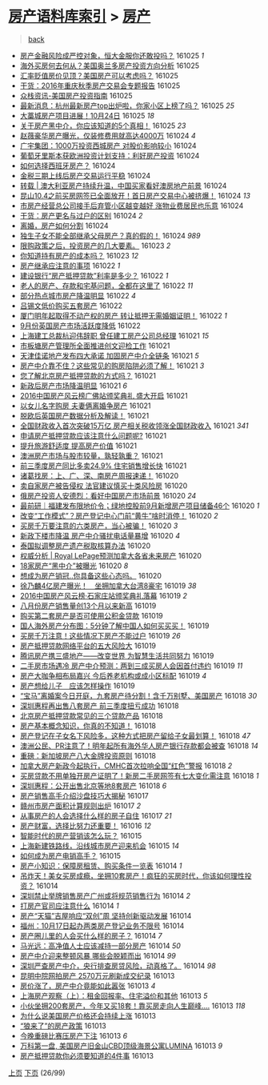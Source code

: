 [房产语料库索引](../../README.md)  > [房产](房产.md)
====
> [back](../README.md)

- [房产金融风险成严控对象，恒大金服你还敢投吗？](http://jkwz.applinzi.com/ittc/6893037581586924548.html#%E6%88%BF%E4%BA%A7%E9%87%91%E8%9E%8D%E9%A3%8E%E9%99%A9%E6%88%90%E4%B8%A5%E6%8E%A7%E5%AF%B9%E8%B1%A1%EF%BC%8C%E6%81%92%E5%A4%A7%E9%87%91%E6%9C%8D%E4%BD%A0%E8%BF%98%E6%95%A2%E6%8A%95%E5%90%97%EF%BC%9F) 161025 *1* 
- [海外买房何去何从？美国奥兰多房产投资方向分析](http://jkwz.applinzi.com/ittc/6892991470406992900.html#%E6%B5%B7%E5%A4%96%E4%B9%B0%E6%88%BF%E4%BD%95%E5%8E%BB%E4%BD%95%E4%BB%8E%EF%BC%9F%E7%BE%8E%E5%9B%BD%E5%A5%A5%E5%85%B0%E5%A4%9A%E6%88%BF%E4%BA%A7%E6%8A%95%E8%B5%84%E6%96%B9%E5%90%91%E5%88%86%E6%9E%90) 161025  
- [汇率贬值房价见顶？美国房产可以考虑吗？](http://jkwz.applinzi.com/ittc/6892970395451261956.html#%E6%B1%87%E7%8E%87%E8%B4%AC%E5%80%BC%E6%88%BF%E4%BB%B7%E8%A7%81%E9%A1%B6%EF%BC%9F%E7%BE%8E%E5%9B%BD%E6%88%BF%E4%BA%A7%E5%8F%AF%E4%BB%A5%E8%80%83%E8%99%91%E5%90%97%EF%BC%9F) 161025  
- [干货：2016年重庆秋季房产交易会专题报告](http://jkwz.applinzi.com/ittc/6892967023524447236.html#%E5%B9%B2%E8%B4%A7%EF%BC%9A2016%E5%B9%B4%E9%87%8D%E5%BA%86%E7%A7%8B%E5%AD%A3%E6%88%BF%E4%BA%A7%E4%BA%A4%E6%98%93%E4%BC%9A%E4%B8%93%E9%A2%98%E6%8A%A5%E5%91%8A) 161025  
- [众栈资讯-美国房产投资指南](http://jkwz.applinzi.com/ittc/6892933480136049669.html#%E4%BC%97%E6%A0%88%E8%B5%84%E8%AE%AF-%E7%BE%8E%E5%9B%BD%E6%88%BF%E4%BA%A7%E6%8A%95%E8%B5%84%E6%8C%87%E5%8D%97) 161025  
- [最新消息：杭州最新房产top出炉啦，你家小区上榜了吗？](http://jkwz.applinzi.com/ittc/6892881886191289348.html#%E6%9C%80%E6%96%B0%E6%B6%88%E6%81%AF%EF%BC%9A%E6%9D%AD%E5%B7%9E%E6%9C%80%E6%96%B0%E6%88%BF%E4%BA%A7top%E5%87%BA%E7%82%89%E5%95%A6%EF%BC%8C%E4%BD%A0%E5%AE%B6%E5%B0%8F%E5%8C%BA%E4%B8%8A%E6%A6%9C%E4%BA%86%E5%90%97%EF%BC%9F) 161025 *25* 
- [大藁城房产项目进展！10月24日](http://jkwz.applinzi.com/ittc/6892870090499818500.html#%E5%A4%A7%E8%97%81%E5%9F%8E%E6%88%BF%E4%BA%A7%E9%A1%B9%E7%9B%AE%E8%BF%9B%E5%B1%95%EF%BC%8110%E6%9C%8824%E6%97%A5) 161025 *18* 
- [关于房产黑中介，你应该知道的5个真相！](http://jkwz.applinzi.com/ittc/6892841950213833733.html#%E5%85%B3%E4%BA%8E%E6%88%BF%E4%BA%A7%E9%BB%91%E4%B8%AD%E4%BB%8B%EF%BC%8C%E4%BD%A0%E5%BA%94%E8%AF%A5%E7%9F%A5%E9%81%93%E7%9A%845%E4%B8%AA%E7%9C%9F%E7%9B%B8%EF%BC%81) 161025 *23* 
- [赵薇豪华房产曝光，仅装修费用就高达4000万](http://jkwz.applinzi.com/ittc/6892703158349857796.html#%E8%B5%B5%E8%96%87%E8%B1%AA%E5%8D%8E%E6%88%BF%E4%BA%A7%E6%9B%9D%E5%85%89%EF%BC%8C%E4%BB%85%E8%A3%85%E4%BF%AE%E8%B4%B9%E7%94%A8%E5%B0%B1%E9%AB%98%E8%BE%BE4000%E4%B8%87) 161024 *4* 
- [广宇集团：1000万投资西城房产 对股价影响较小](http://jkwz.applinzi.com/ittc/6892623120141124612.html#%E5%B9%BF%E5%AE%87%E9%9B%86%E5%9B%A2%EF%BC%9A1000%E4%B8%87%E6%8A%95%E8%B5%84%E8%A5%BF%E5%9F%8E%E6%88%BF%E4%BA%A7+%E5%AF%B9%E8%82%A1%E4%BB%B7%E5%BD%B1%E5%93%8D%E8%BE%83%E5%B0%8F) 161024  
- [葡萄牙里斯本获欧洲投资计划支持：利好房产投资](http://jkwz.applinzi.com/ittc/6892610369180156932.html#%E8%91%A1%E8%90%84%E7%89%99%E9%87%8C%E6%96%AF%E6%9C%AC%E8%8E%B7%E6%AC%A7%E6%B4%B2%E6%8A%95%E8%B5%84%E8%AE%A1%E5%88%92%E6%94%AF%E6%8C%81%EF%BC%9A%E5%88%A9%E5%A5%BD%E6%88%BF%E4%BA%A7%E6%8A%95%E8%B5%84) 161024  
- [如何选择西班牙房产？](http://jkwz.applinzi.com/ittc/6892608875500405765.html#%E5%A6%82%E4%BD%95%E9%80%89%E6%8B%A9%E8%A5%BF%E7%8F%AD%E7%89%99%E6%88%BF%E4%BA%A7%EF%BC%9F) 161024  
- [金税三期上线后房产交易运行平稳](http://jkwz.applinzi.com/ittc/6892599630826570757.html#%E9%87%91%E7%A8%8E%E4%B8%89%E6%9C%9F%E4%B8%8A%E7%BA%BF%E5%90%8E%E6%88%BF%E4%BA%A7%E4%BA%A4%E6%98%93%E8%BF%90%E8%A1%8C%E5%B9%B3%E7%A8%B3) 161024  
- [转载 | 澳大利亚房产持续升温，中国买家看好澳房地产前景](http://jkwz.applinzi.com/ittc/6892581612381799429.html#%E8%BD%AC%E8%BD%BD+%7C+%E6%BE%B3%E5%A4%A7%E5%88%A9%E4%BA%9A%E6%88%BF%E4%BA%A7%E6%8C%81%E7%BB%AD%E5%8D%87%E6%B8%A9%EF%BC%8C%E4%B8%AD%E5%9B%BD%E4%B9%B0%E5%AE%B6%E7%9C%8B%E5%A5%BD%E6%BE%B3%E6%88%BF%E5%9C%B0%E4%BA%A7%E5%89%8D%E6%99%AF) 161024  
- [昆山10.4之前买房网签已全面放开！首日房产交易中心被挤爆！](http://jkwz.applinzi.com/ittc/6892554267151303684.html#%E6%98%86%E5%B1%B110.4%E4%B9%8B%E5%89%8D%E4%B9%B0%E6%88%BF%E7%BD%91%E7%AD%BE%E5%B7%B2%E5%85%A8%E9%9D%A2%E6%94%BE%E5%BC%80%EF%BC%81%E9%A6%96%E6%97%A5%E6%88%BF%E4%BA%A7%E4%BA%A4%E6%98%93%E4%B8%AD%E5%BF%83%E8%A2%AB%E6%8C%A4%E7%88%86%EF%BC%81) 161024 *13* 
- [市房产经营总公司接手后弃管小区越变越好 涨物业费居民也乐意](http://jkwz.applinzi.com/ittc/6892551663943943172.html#%E5%B8%82%E6%88%BF%E4%BA%A7%E7%BB%8F%E8%90%A5%E6%80%BB%E5%85%AC%E5%8F%B8%E6%8E%A5%E6%89%8B%E5%90%8E%E5%BC%83%E7%AE%A1%E5%B0%8F%E5%8C%BA%E8%B6%8A%E5%8F%98%E8%B6%8A%E5%A5%BD+%E6%B6%A8%E7%89%A9%E4%B8%9A%E8%B4%B9%E5%B1%85%E6%B0%91%E4%B9%9F%E4%B9%90%E6%84%8F) 161024  
- [干货：房产更名与过户的区别](http://jkwz.applinzi.com/ittc/6892538451378832388.html#%E5%B9%B2%E8%B4%A7%EF%BC%9A%E6%88%BF%E4%BA%A7%E6%9B%B4%E5%90%8D%E4%B8%8E%E8%BF%87%E6%88%B7%E7%9A%84%E5%8C%BA%E5%88%AB) 161024 *2* 
- [离婚，房产如何分割](http://jkwz.applinzi.com/ittc/6892535670853075972.html#%E7%A6%BB%E5%A9%9A%EF%BC%8C%E6%88%BF%E4%BA%A7%E5%A6%82%E4%BD%95%E5%88%86%E5%89%B2) 161024  
- [独生子女不能全部继承父母房产？真的假的！](http://jkwz.applinzi.com/ittc/6892488191138857988.html#%E7%8B%AC%E7%94%9F%E5%AD%90%E5%A5%B3%E4%B8%8D%E8%83%BD%E5%85%A8%E9%83%A8%E7%BB%A7%E6%89%BF%E7%88%B6%E6%AF%8D%E6%88%BF%E4%BA%A7%EF%BC%9F%E7%9C%9F%E7%9A%84%E5%81%87%E7%9A%84%EF%BC%81) 161024 *989* 
- [限购政策之后，投资房产的几大要素。](http://jkwz.applinzi.com/ittc/6892207640054072325.html#%E9%99%90%E8%B4%AD%E6%94%BF%E7%AD%96%E4%B9%8B%E5%90%8E%EF%BC%8C%E6%8A%95%E8%B5%84%E6%88%BF%E4%BA%A7%E7%9A%84%E5%87%A0%E5%A4%A7%E8%A6%81%E7%B4%A0%E3%80%82) 161023 *2* 
- [你知道持有房产的成本吗？](http://jkwz.applinzi.com/ittc/6892103414795731973.html#%E4%BD%A0%E7%9F%A5%E9%81%93%E6%8C%81%E6%9C%89%E6%88%BF%E4%BA%A7%E7%9A%84%E6%88%90%E6%9C%AC%E5%90%97%EF%BC%9F) 161023 *12* 
- [房产继承应注意的事项](http://jkwz.applinzi.com/ittc/6891956415849055237.html#%E6%88%BF%E4%BA%A7%E7%BB%A7%E6%89%BF%E5%BA%94%E6%B3%A8%E6%84%8F%E7%9A%84%E4%BA%8B%E9%A1%B9) 161022 *1* 
- [建设银行“房产抵押贷款”利率是多少？](http://jkwz.applinzi.com/ittc/6891837239968924677.html#%E5%BB%BA%E8%AE%BE%E9%93%B6%E8%A1%8C%E2%80%9C%E6%88%BF%E4%BA%A7%E6%8A%B5%E6%8A%BC%E8%B4%B7%E6%AC%BE%E2%80%9D%E5%88%A9%E7%8E%87%E6%98%AF%E5%A4%9A%E5%B0%91%EF%BC%9F) 161022 *1* 
- [老人的房产、存款和宅基问题，全都在这里了](http://jkwz.applinzi.com/ittc/6891832144527098885.html#%E8%80%81%E4%BA%BA%E7%9A%84%E6%88%BF%E4%BA%A7%E3%80%81%E5%AD%98%E6%AC%BE%E5%92%8C%E5%AE%85%E5%9F%BA%E9%97%AE%E9%A2%98%EF%BC%8C%E5%85%A8%E9%83%BD%E5%9C%A8%E8%BF%99%E9%87%8C%E4%BA%86) 161022 *11* 
- [部分热点城市房产降温明显](http://jkwz.applinzi.com/ittc/6891748612022731780.html#%E9%83%A8%E5%88%86%E7%83%AD%E7%82%B9%E5%9F%8E%E5%B8%82%E6%88%BF%E4%BA%A7%E9%99%8D%E6%B8%A9%E6%98%8E%E6%98%BE) 161022 *4* 
- [吕锡文低价购买五套房产](http://jkwz.applinzi.com/ittc/6891746315892950020.html#%E5%90%95%E9%94%A1%E6%96%87%E4%BD%8E%E4%BB%B7%E8%B4%AD%E4%B9%B0%E4%BA%94%E5%A5%97%E6%88%BF%E4%BA%A7) 161022  
- [厦门明年起取得不动产权的房产  转让抵押无需婚姻证明！](http://jkwz.applinzi.com/ittc/6891740412095497220.html#%E5%8E%A6%E9%97%A8%E6%98%8E%E5%B9%B4%E8%B5%B7%E5%8F%96%E5%BE%97%E4%B8%8D%E5%8A%A8%E4%BA%A7%E6%9D%83%E7%9A%84%E6%88%BF%E4%BA%A7++%E8%BD%AC%E8%AE%A9%E6%8A%B5%E6%8A%BC%E6%97%A0%E9%9C%80%E5%A9%9A%E5%A7%BB%E8%AF%81%E6%98%8E%EF%BC%81) 161022 *1* 
- [9月份英国房产市场活跃度降低](http://jkwz.applinzi.com/ittc/6891600139344413701.html#9%E6%9C%88%E4%BB%BD%E8%8B%B1%E5%9B%BD%E6%88%BF%E4%BA%A7%E5%B8%82%E5%9C%BA%E6%B4%BB%E8%B7%83%E5%BA%A6%E9%99%8D%E4%BD%8E) 161022  
- [上海建工总裁杭迎伟辞职 曾任建工房产公司总经理](http://jkwz.applinzi.com/ittc/6891586554778092549.html#%E4%B8%8A%E6%B5%B7%E5%BB%BA%E5%B7%A5%E6%80%BB%E8%A3%81%E6%9D%AD%E8%BF%8E%E4%BC%9F%E8%BE%9E%E8%81%8C+%E6%9B%BE%E4%BB%BB%E5%BB%BA%E5%B7%A5%E6%88%BF%E4%BA%A7%E5%85%AC%E5%8F%B8%E6%80%BB%E7%BB%8F%E7%90%86) 161021 *15* 
- [市板塘房产管理所全面推进创文迎检工作](http://jkwz.applinzi.com/ittc/6891527698358207492.html#%E5%B8%82%E6%9D%BF%E5%A1%98%E6%88%BF%E4%BA%A7%E7%AE%A1%E7%90%86%E6%89%80%E5%85%A8%E9%9D%A2%E6%8E%A8%E8%BF%9B%E5%88%9B%E6%96%87%E8%BF%8E%E6%A3%80%E5%B7%A5%E4%BD%9C) 161021  
- [天津佳诺地产发布四大承诺 加固房产中介全链条](http://jkwz.applinzi.com/ittc/6891502169995346949.html#%E5%A4%A9%E6%B4%A5%E4%BD%B3%E8%AF%BA%E5%9C%B0%E4%BA%A7%E5%8F%91%E5%B8%83%E5%9B%9B%E5%A4%A7%E6%89%BF%E8%AF%BA+%E5%8A%A0%E5%9B%BA%E6%88%BF%E4%BA%A7%E4%B8%AD%E4%BB%8B%E5%85%A8%E9%93%BE%E6%9D%A1) 161021 *5* 
- [房产中介靠不住？这些常见的购房陷阱必须了解！](http://jkwz.applinzi.com/ittc/6891469806632436740.html#%E6%88%BF%E4%BA%A7%E4%B8%AD%E4%BB%8B%E9%9D%A0%E4%B8%8D%E4%BD%8F%EF%BC%9F%E8%BF%99%E4%BA%9B%E5%B8%B8%E8%A7%81%E7%9A%84%E8%B4%AD%E6%88%BF%E9%99%B7%E9%98%B1%E5%BF%85%E9%A1%BB%E4%BA%86%E8%A7%A3%EF%BC%81) 161021 *3* 
- [您了解北京房产抵押贷款的方式吗？](http://jkwz.applinzi.com/ittc/6891484589905675269.html#%E6%82%A8%E4%BA%86%E8%A7%A3%E5%8C%97%E4%BA%AC%E6%88%BF%E4%BA%A7%E6%8A%B5%E6%8A%BC%E8%B4%B7%E6%AC%BE%E7%9A%84%E6%96%B9%E5%BC%8F%E5%90%97%EF%BC%9F) 161021  
- [新政后房产市场降温明显](http://jkwz.applinzi.com/ittc/6891463731589940229.html#%E6%96%B0%E6%94%BF%E5%90%8E%E6%88%BF%E4%BA%A7%E5%B8%82%E5%9C%BA%E9%99%8D%E6%B8%A9%E6%98%8E%E6%98%BE) 161021 *6* 
- [2016中国房产风云榜广佛站颁奖典礼 盛大开启](http://jkwz.applinzi.com/ittc/6891465380689609732.html#2016%E4%B8%AD%E5%9B%BD%E6%88%BF%E4%BA%A7%E9%A3%8E%E4%BA%91%E6%A6%9C%E5%B9%BF%E4%BD%9B%E7%AB%99%E9%A2%81%E5%A5%96%E5%85%B8%E7%A4%BC+%E7%9B%9B%E5%A4%A7%E5%BC%80%E5%90%AF) 161021  
- [以女儿名字购房 夫妻俩离婚争房产](http://jkwz.applinzi.com/ittc/6891223808538575877.html#%E4%BB%A5%E5%A5%B3%E5%84%BF%E5%90%8D%E5%AD%97%E8%B4%AD%E6%88%BF+%E5%A4%AB%E5%A6%BB%E4%BF%A9%E7%A6%BB%E5%A9%9A%E4%BA%89%E6%88%BF%E4%BA%A7) 161021  
- [脱欧后英国房产数据分析及解读！](http://jkwz.applinzi.com/ittc/6891459266895938565.html#%E8%84%B1%E6%AC%A7%E5%90%8E%E8%8B%B1%E5%9B%BD%E6%88%BF%E4%BA%A7%E6%95%B0%E6%8D%AE%E5%88%86%E6%9E%90%E5%8F%8A%E8%A7%A3%E8%AF%BB%EF%BC%81) 161021  
- [全国财政收入首次突破15万亿 房产相关税收领涨全国财政收入](http://jkwz.applinzi.com/ittc/6891453526881862660.html#%E5%85%A8%E5%9B%BD%E8%B4%A2%E6%94%BF%E6%94%B6%E5%85%A5%E9%A6%96%E6%AC%A1%E7%AA%81%E7%A0%B415%E4%B8%87%E4%BA%BF+%E6%88%BF%E4%BA%A7%E7%9B%B8%E5%85%B3%E7%A8%8E%E6%94%B6%E9%A2%86%E6%B6%A8%E5%85%A8%E5%9B%BD%E8%B4%A2%E6%94%BF%E6%94%B6%E5%85%A5) 161021 *341* 
- [申请房产抵押贷款应该注意什么问题呢?](http://jkwz.applinzi.com/ittc/6891448143568176133.html#%E7%94%B3%E8%AF%B7%E6%88%BF%E4%BA%A7%E6%8A%B5%E6%8A%BC%E8%B4%B7%E6%AC%BE%E5%BA%94%E8%AF%A5%E6%B3%A8%E6%84%8F%E4%BB%80%E4%B9%88%E9%97%AE%E9%A2%98%E5%91%A2%3F) 161021  
- [提升旅游舒适度 提高房产价值](http://jkwz.applinzi.com/ittc/6891446733493502981.html#%E6%8F%90%E5%8D%87%E6%97%85%E6%B8%B8%E8%88%92%E9%80%82%E5%BA%A6+%E6%8F%90%E9%AB%98%E6%88%BF%E4%BA%A7%E4%BB%B7%E5%80%BC) 161021  
- [澳洲房产市场与股市较量，孰轻孰重？](http://jkwz.applinzi.com/ittc/6891412640152159237.html#%E6%BE%B3%E6%B4%B2%E6%88%BF%E4%BA%A7%E5%B8%82%E5%9C%BA%E4%B8%8E%E8%82%A1%E5%B8%82%E8%BE%83%E9%87%8F%EF%BC%8C%E5%AD%B0%E8%BD%BB%E5%AD%B0%E9%87%8D%EF%BC%9F) 161021  
- [前三季度房产同比多卖24.9% 住宅销售增长快](http://jkwz.applinzi.com/ittc/6891354242035483652.html#%E5%89%8D%E4%B8%89%E5%AD%A3%E5%BA%A6%E6%88%BF%E4%BA%A7%E5%90%8C%E6%AF%94%E5%A4%9A%E5%8D%9624.9%25+%E4%BD%8F%E5%AE%85%E9%94%80%E5%94%AE%E5%A2%9E%E9%95%BF%E5%BF%AB) 161021  
- [诸葛找房：上、广、深、南房产周报速递！](http://jkwz.applinzi.com/ittc/6891192771150349316.html#%E8%AF%B8%E8%91%9B%E6%89%BE%E6%88%BF%EF%BC%9A%E4%B8%8A%E3%80%81%E5%B9%BF%E3%80%81%E6%B7%B1%E3%80%81%E5%8D%97%E6%88%BF%E4%BA%A7%E5%91%A8%E6%8A%A5%E9%80%9F%E9%80%92%EF%BC%81) 161020  
- [卖自家房产被告侵权 法官建议慎买十类风险房](http://jkwz.applinzi.com/ittc/6891189804754011140.html#%E5%8D%96%E8%87%AA%E5%AE%B6%E6%88%BF%E4%BA%A7%E8%A2%AB%E5%91%8A%E4%BE%B5%E6%9D%83+%E6%B3%95%E5%AE%98%E5%BB%BA%E8%AE%AE%E6%85%8E%E4%B9%B0%E5%8D%81%E7%B1%BB%E9%A3%8E%E9%99%A9%E6%88%BF) 161020  
- [俄房产投资人安德烈：看好中国房产市场前景](http://jkwz.applinzi.com/ittc/6891160421435704324.html#%E4%BF%84%E6%88%BF%E4%BA%A7%E6%8A%95%E8%B5%84%E4%BA%BA%E5%AE%89%E5%BE%B7%E7%83%88%EF%BC%9A%E7%9C%8B%E5%A5%BD%E4%B8%AD%E5%9B%BD%E6%88%BF%E4%BA%A7%E5%B8%82%E5%9C%BA%E5%89%8D%E6%99%AF) 161020 *24* 
- [最前研｜福建发布限地价令；绿地控股前9月新增房产项目储备46个](http://jkwz.applinzi.com/ittc/6891132810772874244.html#%E6%9C%80%E5%89%8D%E7%A0%94%EF%BD%9C%E7%A6%8F%E5%BB%BA%E5%8F%91%E5%B8%83%E9%99%90%E5%9C%B0%E4%BB%B7%E4%BB%A4%EF%BC%9B%E7%BB%BF%E5%9C%B0%E6%8E%A7%E8%82%A1%E5%89%8D9%E6%9C%88%E6%96%B0%E5%A2%9E%E6%88%BF%E4%BA%A7%E9%A1%B9%E7%9B%AE%E5%82%A8%E5%A4%8746%E4%B8%AA) 161020 *1* 
- [改变“工作模式”？房产登记中心门前“黄牛”啥时消停！](http://jkwz.applinzi.com/ittc/6891132730938491909.html#%E6%94%B9%E5%8F%98%E2%80%9C%E5%B7%A5%E4%BD%9C%E6%A8%A1%E5%BC%8F%E2%80%9D%EF%BC%9F%E6%88%BF%E4%BA%A7%E7%99%BB%E8%AE%B0%E4%B8%AD%E5%BF%83%E9%97%A8%E5%89%8D%E2%80%9C%E9%BB%84%E7%89%9B%E2%80%9D%E5%95%A5%E6%97%B6%E6%B6%88%E5%81%9C%EF%BC%81) 161020 *2* 
- [买房千万要注意的六类房产，当心被骗！](http://jkwz.applinzi.com/ittc/6891079267521135620.html#%E4%B9%B0%E6%88%BF%E5%8D%83%E4%B8%87%E8%A6%81%E6%B3%A8%E6%84%8F%E7%9A%84%E5%85%AD%E7%B1%BB%E6%88%BF%E4%BA%A7%EF%BC%8C%E5%BD%93%E5%BF%83%E8%A2%AB%E9%AA%97%EF%BC%81) 161020 *3* 
- [新政下楼市降温 房产中介骚扰电话量暴增](http://jkwz.applinzi.com/ittc/6891061853756589061.html#%E6%96%B0%E6%94%BF%E4%B8%8B%E6%A5%BC%E5%B8%82%E9%99%8D%E6%B8%A9+%E6%88%BF%E4%BA%A7%E4%B8%AD%E4%BB%8B%E9%AA%9A%E6%89%B0%E7%94%B5%E8%AF%9D%E9%87%8F%E6%9A%B4%E5%A2%9E) 161020 *4* 
- [泰国拟调整房产遗产税取核算办法](http://jkwz.applinzi.com/ittc/6891045582868579332.html#%E6%B3%B0%E5%9B%BD%E6%8B%9F%E8%B0%83%E6%95%B4%E6%88%BF%E4%BA%A7%E9%81%97%E4%BA%A7%E7%A8%8E%E5%8F%96%E6%A0%B8%E7%AE%97%E5%8A%9E%E6%B3%95) 161020  
- [权威分析 | Royal LePage预测加拿大各省未来房产](http://jkwz.applinzi.com/ittc/6890726615104881669.html#%E6%9D%83%E5%A8%81%E5%88%86%E6%9E%90+%7C+Royal+LePage%E9%A2%84%E6%B5%8B%E5%8A%A0%E6%8B%BF%E5%A4%A7%E5%90%84%E7%9C%81%E6%9C%AA%E6%9D%A5%E6%88%BF%E4%BA%A7) 161020  
- [18家房产“黑中介”被曝光](http://jkwz.applinzi.com/ittc/6890984514074969092.html#18%E5%AE%B6%E6%88%BF%E4%BA%A7%E2%80%9C%E9%BB%91%E4%B8%AD%E4%BB%8B%E2%80%9D%E8%A2%AB%E6%9B%9D%E5%85%89) 161020 *8* 
- [想成为房产销冠..你具备这些心态吗。](http://jkwz.applinzi.com/ittc/6890983166478648324.html#%E6%83%B3%E6%88%90%E4%B8%BA%E6%88%BF%E4%BA%A7%E9%94%80%E5%86%A0..%E4%BD%A0%E5%85%B7%E5%A4%87%E8%BF%99%E4%BA%9B%E5%BF%83%E6%80%81%E5%90%97%E3%80%82) 161020  
- [徐乃麟4亿房产曝光！　坐拥加拿大台湾8豪宅](http://jkwz.applinzi.com/ittc/6890838748614362117.html#%E5%BE%90%E4%B9%83%E9%BA%9F4%E4%BA%BF%E6%88%BF%E4%BA%A7%E6%9B%9D%E5%85%89%EF%BC%81%E3%80%80%E5%9D%90%E6%8B%A5%E5%8A%A0%E6%8B%BF%E5%A4%A7%E5%8F%B0%E6%B9%BE8%E8%B1%AA%E5%AE%85) 161019 *38* 
- [2016中国房产风云榜·石家庄站颁奖典礼落幕](http://jkwz.applinzi.com/ittc/6890825450011493380.html#2016%E4%B8%AD%E5%9B%BD%E6%88%BF%E4%BA%A7%E9%A3%8E%E4%BA%91%E6%A6%9C%C2%B7%E7%9F%B3%E5%AE%B6%E5%BA%84%E7%AB%99%E9%A2%81%E5%A5%96%E5%85%B8%E7%A4%BC%E8%90%BD%E5%B9%95) 161019 *2* 
- [八月份房产销售量创13个月以来新高](http://jkwz.applinzi.com/ittc/6890790013771449348.html#%E5%85%AB%E6%9C%88%E4%BB%BD%E6%88%BF%E4%BA%A7%E9%94%80%E5%94%AE%E9%87%8F%E5%88%9B13%E4%B8%AA%E6%9C%88%E4%BB%A5%E6%9D%A5%E6%96%B0%E9%AB%98) 161019  
- [购买第二套房产是否可使用公积金贷款](http://jkwz.applinzi.com/ittc/6890713764923442180.html#%E8%B4%AD%E4%B9%B0%E7%AC%AC%E4%BA%8C%E5%A5%97%E6%88%BF%E4%BA%A7%E6%98%AF%E5%90%A6%E5%8F%AF%E4%BD%BF%E7%94%A8%E5%85%AC%E7%A7%AF%E9%87%91%E8%B4%B7%E6%AC%BE) 161019  
- [国人海外房产分布图：5分钟了解中国人如何买买买！](http://jkwz.applinzi.com/ittc/6890756451001172996.html#%E5%9B%BD%E4%BA%BA%E6%B5%B7%E5%A4%96%E6%88%BF%E4%BA%A7%E5%88%86%E5%B8%83%E5%9B%BE%EF%BC%9A5%E5%88%86%E9%92%9F%E4%BA%86%E8%A7%A3%E4%B8%AD%E5%9B%BD%E4%BA%BA%E5%A6%82%E4%BD%95%E4%B9%B0%E4%B9%B0%E4%B9%B0%EF%BC%81) 161019  
- [买房千万注意！这些情况下房产不能过户](http://jkwz.applinzi.com/ittc/6890749679565800452.html#%E4%B9%B0%E6%88%BF%E5%8D%83%E4%B8%87%E6%B3%A8%E6%84%8F%EF%BC%81%E8%BF%99%E4%BA%9B%E6%83%85%E5%86%B5%E4%B8%8B%E6%88%BF%E4%BA%A7%E4%B8%8D%E8%83%BD%E8%BF%87%E6%88%B7) 161019 *26* 
- [房产抵押贷款网络平台的五大风险大](http://jkwz.applinzi.com/ittc/6890745391762375684.html#%E6%88%BF%E4%BA%A7%E6%8A%B5%E6%8A%BC%E8%B4%B7%E6%AC%BE%E7%BD%91%E7%BB%9C%E5%B9%B3%E5%8F%B0%E7%9A%84%E4%BA%94%E5%A4%A7%E9%A3%8E%E9%99%A9%E5%A4%A7) 161019  
- [腾讯房产携三盛地产——改变世界 为智慧生活共同努力](http://jkwz.applinzi.com/ittc/6890715640138040325.html#%E8%85%BE%E8%AE%AF%E6%88%BF%E4%BA%A7%E6%90%BA%E4%B8%89%E7%9B%9B%E5%9C%B0%E4%BA%A7%E2%80%94%E2%80%94%E6%94%B9%E5%8F%98%E4%B8%96%E7%95%8C+%E4%B8%BA%E6%99%BA%E6%85%A7%E7%94%9F%E6%B4%BB%E5%85%B1%E5%90%8C%E5%8A%AA%E5%8A%9B) 161019  
- [二手房市场遇冷 房产中介预测：两到三成买房人会因首付违约](http://jkwz.applinzi.com/ittc/6890650194512708613.html#%E4%BA%8C%E6%89%8B%E6%88%BF%E5%B8%82%E5%9C%BA%E9%81%87%E5%86%B7+%E6%88%BF%E4%BA%A7%E4%B8%AD%E4%BB%8B%E9%A2%84%E6%B5%8B%EF%BC%9A%E4%B8%A4%E5%88%B0%E4%B8%89%E6%88%90%E4%B9%B0%E6%88%BF%E4%BA%BA%E4%BC%9A%E5%9B%A0%E9%A6%96%E4%BB%98%E8%BF%9D%E7%BA%A6) 161019 *11* 
- [房产大咖争相布局嘉兴 今后养老机构或成小区标配](http://jkwz.applinzi.com/ittc/6890630829813793796.html#%E6%88%BF%E4%BA%A7%E5%A4%A7%E5%92%96%E4%BA%89%E7%9B%B8%E5%B8%83%E5%B1%80%E5%98%89%E5%85%B4+%E4%BB%8A%E5%90%8E%E5%85%BB%E8%80%81%E6%9C%BA%E6%9E%84%E6%88%96%E6%88%90%E5%B0%8F%E5%8C%BA%E6%A0%87%E9%85%8D) 161019 *4* 
- [房产想给儿子　应该怎样操作](http://jkwz.applinzi.com/ittc/6890618667733091333.html#%E6%88%BF%E4%BA%A7%E6%83%B3%E7%BB%99%E5%84%BF%E5%AD%90%E3%80%80%E5%BA%94%E8%AF%A5%E6%80%8E%E6%A0%B7%E6%93%8D%E4%BD%9C) 161019  
- [“宝马”离婚案今日开庭，九套房产待分割！含千万别墅、美国房产](http://jkwz.applinzi.com/ittc/6890399964928148485.html#%E2%80%9C%E5%AE%9D%E9%A9%AC%E2%80%9D%E7%A6%BB%E5%A9%9A%E6%A1%88%E4%BB%8A%E6%97%A5%E5%BC%80%E5%BA%AD%EF%BC%8C%E4%B9%9D%E5%A5%97%E6%88%BF%E4%BA%A7%E5%BE%85%E5%88%86%E5%89%B2%EF%BC%81%E5%90%AB%E5%8D%83%E4%B8%87%E5%88%AB%E5%A2%85%E3%80%81%E7%BE%8E%E5%9B%BD%E6%88%BF%E4%BA%A7) 161018 *30* 
- [深圳惠程再出售八套房产 前三季度扭亏成功](http://jkwz.applinzi.com/ittc/6890386510930510852.html#%E6%B7%B1%E5%9C%B3%E6%83%A0%E7%A8%8B%E5%86%8D%E5%87%BA%E5%94%AE%E5%85%AB%E5%A5%97%E6%88%BF%E4%BA%A7+%E5%89%8D%E4%B8%89%E5%AD%A3%E5%BA%A6%E6%89%AD%E4%BA%8F%E6%88%90%E5%8A%9F) 161018  
- [北京房产抵押贷款常见的三个贷款产品](http://jkwz.applinzi.com/ittc/6890371708464137220.html#%E5%8C%97%E4%BA%AC%E6%88%BF%E4%BA%A7%E6%8A%B5%E6%8A%BC%E8%B4%B7%E6%AC%BE%E5%B8%B8%E8%A7%81%E7%9A%84%E4%B8%89%E4%B8%AA%E8%B4%B7%E6%AC%BE%E4%BA%A7%E5%93%81) 161018  
- [房产基本概念知识，你真的不知道！](http://jkwz.applinzi.com/ittc/6890359531418158085.html#%E6%88%BF%E4%BA%A7%E5%9F%BA%E6%9C%AC%E6%A6%82%E5%BF%B5%E7%9F%A5%E8%AF%86%EF%BC%8C%E4%BD%A0%E7%9C%9F%E7%9A%84%E4%B8%8D%E7%9F%A5%E9%81%93%EF%BC%81) 161018  
- [房产登记在子女名下风险多，这种方式把房产留给子女最划算！](http://jkwz.applinzi.com/ittc/6890349841254712324.html#%E6%88%BF%E4%BA%A7%E7%99%BB%E8%AE%B0%E5%9C%A8%E5%AD%90%E5%A5%B3%E5%90%8D%E4%B8%8B%E9%A3%8E%E9%99%A9%E5%A4%9A%EF%BC%8C%E8%BF%99%E7%A7%8D%E6%96%B9%E5%BC%8F%E6%8A%8A%E6%88%BF%E4%BA%A7%E7%95%99%E7%BB%99%E5%AD%90%E5%A5%B3%E6%9C%80%E5%88%92%E7%AE%97%EF%BC%81) 161018 *47* 
- [澳洲公民、PR注意了！明年起所有海外华人房产银行存款都会被查](http://jkwz.applinzi.com/ittc/6890322489145558020.html#%E6%BE%B3%E6%B4%B2%E5%85%AC%E6%B0%91%E3%80%81PR%E6%B3%A8%E6%84%8F%E4%BA%86%EF%BC%81%E6%98%8E%E5%B9%B4%E8%B5%B7%E6%89%80%E6%9C%89%E6%B5%B7%E5%A4%96%E5%8D%8E%E4%BA%BA%E6%88%BF%E4%BA%A7%E9%93%B6%E8%A1%8C%E5%AD%98%E6%AC%BE%E9%83%BD%E4%BC%9A%E8%A2%AB%E6%9F%A5) 161018 *14* 
- [重磅：新加坡房产八大金牌投资原则](http://jkwz.applinzi.com/ittc/6890305660876489733.html#%E9%87%8D%E7%A3%85%EF%BC%9A%E6%96%B0%E5%8A%A0%E5%9D%A1%E6%88%BF%E4%BA%A7%E5%85%AB%E5%A4%A7%E9%87%91%E7%89%8C%E6%8A%95%E8%B5%84%E5%8E%9F%E5%88%99) 161018  
- [加拿大房产新政今起执行，CMHC首次拉响全国“红色”警报](http://jkwz.applinzi.com/ittc/6890267755957191685.html#%E5%8A%A0%E6%8B%BF%E5%A4%A7%E6%88%BF%E4%BA%A7%E6%96%B0%E6%94%BF%E4%BB%8A%E8%B5%B7%E6%89%A7%E8%A1%8C%EF%BC%8CCMHC%E9%A6%96%E6%AC%A1%E6%8B%89%E5%93%8D%E5%85%A8%E5%9B%BD%E2%80%9C%E7%BA%A2%E8%89%B2%E2%80%9D%E8%AD%A6%E6%8A%A5) 161018 *2* 
- [买房贷款不用单独开房产证明了！新房二手房网签有七大变化需注意](http://jkwz.applinzi.com/ittc/6890239289912198149.html#%E4%B9%B0%E6%88%BF%E8%B4%B7%E6%AC%BE%E4%B8%8D%E7%94%A8%E5%8D%95%E7%8B%AC%E5%BC%80%E6%88%BF%E4%BA%A7%E8%AF%81%E6%98%8E%E4%BA%86%EF%BC%81%E6%96%B0%E6%88%BF%E4%BA%8C%E6%89%8B%E6%88%BF%E7%BD%91%E7%AD%BE%E6%9C%89%E4%B8%83%E5%A4%A7%E5%8F%98%E5%8C%96%E9%9C%80%E6%B3%A8%E6%84%8F) 161018 *1* 
- [深圳惠程：公开出售北京等地8套房产](http://jkwz.applinzi.com/ittc/6890197746044109829.html#%E6%B7%B1%E5%9C%B3%E6%83%A0%E7%A8%8B%EF%BC%9A%E5%85%AC%E5%BC%80%E5%87%BA%E5%94%AE%E5%8C%97%E4%BA%AC%E7%AD%89%E5%9C%B08%E5%A5%97%E6%88%BF%E4%BA%A7) 161018 *6* 
- [房产销售高手介绍沙盘技巧大揭秘](http://jkwz.applinzi.com/ittc/6890107301259641860.html#%E6%88%BF%E4%BA%A7%E9%94%80%E5%94%AE%E9%AB%98%E6%89%8B%E4%BB%8B%E7%BB%8D%E6%B2%99%E7%9B%98%E6%8A%80%E5%B7%A7%E5%A4%A7%E6%8F%AD%E7%A7%98) 161017  
- [赣州市房产面积计算规则出炉](http://jkwz.applinzi.com/ittc/6890010297250612228.html#%E8%B5%A3%E5%B7%9E%E5%B8%82%E6%88%BF%E4%BA%A7%E9%9D%A2%E7%A7%AF%E8%AE%A1%E7%AE%97%E8%A7%84%E5%88%99%E5%87%BA%E7%82%89) 161017 *2* 
- [从事房产的人会选择什么样的房子自住](http://jkwz.applinzi.com/ittc/6889973224300872709.html#%E4%BB%8E%E4%BA%8B%E6%88%BF%E4%BA%A7%E7%9A%84%E4%BA%BA%E4%BC%9A%E9%80%89%E6%8B%A9%E4%BB%80%E4%B9%88%E6%A0%B7%E7%9A%84%E6%88%BF%E5%AD%90%E8%87%AA%E4%BD%8F) 161017 *21* 
- [房产财富，选择比努力还重要！](http://jkwz.applinzi.com/ittc/6889501730269561861.html#%E6%88%BF%E4%BA%A7%E8%B4%A2%E5%AF%8C%EF%BC%8C%E9%80%89%E6%8B%A9%E6%AF%94%E5%8A%AA%E5%8A%9B%E8%BF%98%E9%87%8D%E8%A6%81%EF%BC%81) 161016 *12* 
- [智能时代的房产营销该怎么玩？](http://jkwz.applinzi.com/ittc/6889194835977700356.html#%E6%99%BA%E8%83%BD%E6%97%B6%E4%BB%A3%E7%9A%84%E6%88%BF%E4%BA%A7%E8%90%A5%E9%94%80%E8%AF%A5%E6%80%8E%E4%B9%88%E7%8E%A9%EF%BC%9F) 161015  
- [上海新建铁路线，沿线城市房产迎来机会](http://jkwz.applinzi.com/ittc/6889145789380559876.html#%E4%B8%8A%E6%B5%B7%E6%96%B0%E5%BB%BA%E9%93%81%E8%B7%AF%E7%BA%BF%EF%BC%8C%E6%B2%BF%E7%BA%BF%E5%9F%8E%E5%B8%82%E6%88%BF%E4%BA%A7%E8%BF%8E%E6%9D%A5%E6%9C%BA%E4%BC%9A) 161015 *14* 
- [如何成为房产电销高手？](http://jkwz.applinzi.com/ittc/6889013001394324484.html#%E5%A6%82%E4%BD%95%E6%88%90%E4%B8%BA%E6%88%BF%E4%BA%A7%E7%94%B5%E9%94%80%E9%AB%98%E6%89%8B%EF%BC%9F) 161015  
- [房产小知识：保障房租赁、购买条件一览表](http://jkwz.applinzi.com/ittc/6888959764431635461.html#%E6%88%BF%E4%BA%A7%E5%B0%8F%E7%9F%A5%E8%AF%86%EF%BC%9A%E4%BF%9D%E9%9A%9C%E6%88%BF%E7%A7%9F%E8%B5%81%E3%80%81%E8%B4%AD%E4%B9%B0%E6%9D%A1%E4%BB%B6%E4%B8%80%E8%A7%88%E8%A1%A8) 161014 *1* 
- [吊炸天！美女买房成瘾，坐拥10套房产！疯狂的买房时代，你该如何理性投资？](http://jkwz.applinzi.com/ittc/6888921227900486661.html#%E5%90%8A%E7%82%B8%E5%A4%A9%EF%BC%81%E7%BE%8E%E5%A5%B3%E4%B9%B0%E6%88%BF%E6%88%90%E7%98%BE%EF%BC%8C%E5%9D%90%E6%8B%A510%E5%A5%97%E6%88%BF%E4%BA%A7%EF%BC%81%E7%96%AF%E7%8B%82%E7%9A%84%E4%B9%B0%E6%88%BF%E6%97%B6%E4%BB%A3%EF%BC%8C%E4%BD%A0%E8%AF%A5%E5%A6%82%E4%BD%95%E7%90%86%E6%80%A7%E6%8A%95%E8%B5%84%EF%BC%9F) 161014  
- [深圳禁止举牌销售房产广州或将规范销售行为](http://jkwz.applinzi.com/ittc/6888696869428921348.html#%E6%B7%B1%E5%9C%B3%E7%A6%81%E6%AD%A2%E4%B8%BE%E7%89%8C%E9%94%80%E5%94%AE%E6%88%BF%E4%BA%A7%E5%B9%BF%E5%B7%9E%E6%88%96%E5%B0%86%E8%A7%84%E8%8C%83%E9%94%80%E5%94%AE%E8%A1%8C%E4%B8%BA) 161014 *2* 
- [打房产官司应注意什么](http://jkwz.applinzi.com/ittc/6888849753017680900.html#%E6%89%93%E6%88%BF%E4%BA%A7%E5%AE%98%E5%8F%B8%E5%BA%94%E6%B3%A8%E6%84%8F%E4%BB%80%E4%B9%88) 161014 *1* 
- [房产“天猫”吉屋响应“双创”周 坚持创新驱动发展](http://jkwz.applinzi.com/ittc/6888808974102561796.html#%E6%88%BF%E4%BA%A7%E2%80%9C%E5%A4%A9%E7%8C%AB%E2%80%9D%E5%90%89%E5%B1%8B%E5%93%8D%E5%BA%94%E2%80%9C%E5%8F%8C%E5%88%9B%E2%80%9D%E5%91%A8+%E5%9D%9A%E6%8C%81%E5%88%9B%E6%96%B0%E9%A9%B1%E5%8A%A8%E5%8F%91%E5%B1%95) 161014  
- [福州：10月17日起办两类房产登记业务不限号](http://jkwz.applinzi.com/ittc/6888776765555606533.html#%E7%A6%8F%E5%B7%9E%EF%BC%9A10%E6%9C%8817%E6%97%A5%E8%B5%B7%E5%8A%9E%E4%B8%A4%E7%B1%BB%E6%88%BF%E4%BA%A7%E7%99%BB%E8%AE%B0%E4%B8%9A%E5%8A%A1%E4%B8%8D%E9%99%90%E5%8F%B7) 161014  
- [房产圈儿里的人会买什么样的房子？](http://jkwz.applinzi.com/ittc/6888773060789797892.html#%E6%88%BF%E4%BA%A7%E5%9C%88%E5%84%BF%E9%87%8C%E7%9A%84%E4%BA%BA%E4%BC%9A%E4%B9%B0%E4%BB%80%E4%B9%88%E6%A0%B7%E7%9A%84%E6%88%BF%E5%AD%90%EF%BC%9F) 161014 *7* 
- [马光远：高净值人士应该减持一部分房产](http://jkwz.applinzi.com/ittc/6888761223268533253.html#%E9%A9%AC%E5%85%89%E8%BF%9C%EF%BC%9A%E9%AB%98%E5%87%80%E5%80%BC%E4%BA%BA%E5%A3%AB%E5%BA%94%E8%AF%A5%E5%87%8F%E6%8C%81%E4%B8%80%E9%83%A8%E5%88%86%E6%88%BF%E4%BA%A7) 161014 *50* 
- [房产中介迎来整顿风暴 哪些会脱颖而出](http://jkwz.applinzi.com/ittc/6888654054917407749.html#%E6%88%BF%E4%BA%A7%E4%B8%AD%E4%BB%8B%E8%BF%8E%E6%9D%A5%E6%95%B4%E9%A1%BF%E9%A3%8E%E6%9A%B4+%E5%93%AA%E4%BA%9B%E4%BC%9A%E8%84%B1%E9%A2%96%E8%80%8C%E5%87%BA) 161014 *99* 
- [深圳严查房产中介，央行排查房贷风险，动真格了。](http://jkwz.applinzi.com/ittc/6888643416451187717.html#%E6%B7%B1%E5%9C%B3%E4%B8%A5%E6%9F%A5%E6%88%BF%E4%BA%A7%E4%B8%AD%E4%BB%8B%EF%BC%8C%E5%A4%AE%E8%A1%8C%E6%8E%92%E6%9F%A5%E6%88%BF%E8%B4%B7%E9%A3%8E%E9%99%A9%EF%BC%8C%E5%8A%A8%E7%9C%9F%E6%A0%BC%E4%BA%86%E3%80%82) 161014 *98* 
- [昆明中院网拍房产 2570万元刷新成交纪录](http://jkwz.applinzi.com/ittc/6888623203399762949.html#%E6%98%86%E6%98%8E%E4%B8%AD%E9%99%A2%E7%BD%91%E6%8B%8D%E6%88%BF%E4%BA%A7+2570%E4%B8%87%E5%85%83%E5%88%B7%E6%96%B0%E6%88%90%E4%BA%A4%E7%BA%AA%E5%BD%95) 161013  
- [房价涨了，房产中介竟能如此嚣张](http://jkwz.applinzi.com/ittc/6888549528705172484.html#%E6%88%BF%E4%BB%B7%E6%B6%A8%E4%BA%86%EF%BC%8C%E6%88%BF%E4%BA%A7%E4%B8%AD%E4%BB%8B%E7%AB%9F%E8%83%BD%E5%A6%82%E6%AD%A4%E5%9A%A3%E5%BC%A0) 161013 *4* 
- [上海房产观察（上）：租金回报率、住宅溢价和其他](http://jkwz.applinzi.com/ittc/6888543813328438276.html#%E4%B8%8A%E6%B5%B7%E6%88%BF%E4%BA%A7%E8%A7%82%E5%AF%9F%EF%BC%88%E4%B8%8A%EF%BC%89%EF%BC%9A%E7%A7%9F%E9%87%91%E5%9B%9E%E6%8A%A5%E7%8E%87%E3%80%81%E4%BD%8F%E5%AE%85%E6%BA%A2%E4%BB%B7%E5%92%8C%E5%85%B6%E4%BB%96) 161013 *5* 
- [小伙坐拥200套房产，今年又买18套！靠买房走向人生巅峰....](http://jkwz.applinzi.com/ittc/6888533368139940869.html#%E5%B0%8F%E4%BC%99%E5%9D%90%E6%8B%A5200%E5%A5%97%E6%88%BF%E4%BA%A7%EF%BC%8C%E4%BB%8A%E5%B9%B4%E5%8F%88%E4%B9%B018%E5%A5%97%EF%BC%81%E9%9D%A0%E4%B9%B0%E6%88%BF%E8%B5%B0%E5%90%91%E4%BA%BA%E7%94%9F%E5%B7%85%E5%B3%B0....) 161013 *118* 
- [为什么说美国房产价格还会持续上涨](http://jkwz.applinzi.com/ittc/6888531216478766084.html#%E4%B8%BA%E4%BB%80%E4%B9%88%E8%AF%B4%E7%BE%8E%E5%9B%BD%E6%88%BF%E4%BA%A7%E4%BB%B7%E6%A0%BC%E8%BF%98%E4%BC%9A%E6%8C%81%E7%BB%AD%E4%B8%8A%E6%B6%A8) 161013  
- [“狼来了”的房产政策](http://jkwz.applinzi.com/ittc/6888526877626467333.html#%E2%80%9C%E7%8B%BC%E6%9D%A5%E4%BA%86%E2%80%9D%E7%9A%84%E6%88%BF%E4%BA%A7%E6%94%BF%E7%AD%96) 161013  
- [今晚重磅比赛压房产下注](http://jkwz.applinzi.com/ittc/6888506106124436485.html#%E4%BB%8A%E6%99%9A%E9%87%8D%E7%A3%85%E6%AF%94%E8%B5%9B%E5%8E%8B%E6%88%BF%E4%BA%A7%E4%B8%8B%E6%B3%A8) 161013 *6* 
- [万科第一盘, 美国房产旧金山CBD顶级海景公寓LUMINA](http://jkwz.applinzi.com/ittc/6888498273274299397.html#%E4%B8%87%E7%A7%91%E7%AC%AC%E4%B8%80%E7%9B%98%2C+%E7%BE%8E%E5%9B%BD%E6%88%BF%E4%BA%A7%E6%97%A7%E9%87%91%E5%B1%B1CBD%E9%A1%B6%E7%BA%A7%E6%B5%B7%E6%99%AF%E5%85%AC%E5%AF%93LUMINA) 161013 *9* 
- [房产抵押贷款你必须要知道的4件事](http://jkwz.applinzi.com/ittc/6888489828601037829.html#%E6%88%BF%E4%BA%A7%E6%8A%B5%E6%8A%BC%E8%B4%B7%E6%AC%BE%E4%BD%A0%E5%BF%85%E9%A1%BB%E8%A6%81%E7%9F%A5%E9%81%93%E7%9A%844%E4%BB%B6%E4%BA%8B) 161013  


 [上页](房产27.md) [下页](房产25.md)          (26/99)